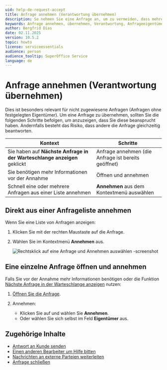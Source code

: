 ```yaml
---
uid: help-de-request-accept
title: Anfrage annehmen (Verantwortung übernehmen)
description: So nehmen Sie eine Anfrage an, um zu vermeiden, dass mehrere Personen gleichzeitig auf dieselbe Anfrage antworten.
keywords: Anfrage annehmen, übernehmen, Verantwortung, Anfrageeigentümer, nächste in Warteschlange, Anfrage, beantworten, annehmen, übernehment
author: Bergfrid Dias
date: 02.11.2025
version: 10.5.2
topic: howto
license: serviceessentials
audience: person
audience_tooltip: SuperOffice Service
language: de
---
```


# Anfrage annehmen (Verantwortung übernehmen)

Dies ist besonders relevant für nicht zugewiesene Anfragen (Anfragen ohne festgelegten Eigentümer). Um eine Anfrage zu übernehmen, sollten Sie die folgenden Schritte befolgen, um anzuzeigen, dass Sie diese beansprucht haben. Andernfalls besteht das Risiko, dass andere die Anfrage gleichzeitig beantworten.

| Kontext | Schritte |
|---|---|
| Sie haben auf **Nächste Anfrage in der Warteschlange anzeigen** geklickt | Anfrage annehmen (die Anfrage ist bereits geöffnet) |
| Sie benötigen mehr Informationen vor der Annahme | Öffnen und annehmen |
| Schnell eine oder mehrere Anfragen aus einer Liste annehmen | **Annehmen** aus dem Kontextmenü auswählen |

## Direkt aus einer Anfrageliste annehmen

Wenn Sie eine Liste von Anfragen anzeigen:

1. Klicken Sie mit der rechten Maustaste auf die Anfrage.
1. Wählen Sie im Kontextmenü **Annehmen** aus.

   ![Rechtsklick auf eine Anfrage und Annehmen auswählen -screenshot][img2]

## Eine einzelne Anfrage öffnen und annehmen

Falls Sie vor der Annahme mehr Informationen benötigen oder die Funktion [Nächste Anfrage in der Warteschlange anzeigen][6] nutzen:

1. [Öffnen Sie die Anfrage][1].
1. Annehmen:

   * Klicken Sie auf <i class="ph ph-dots-three-circle-vertical" aria-label="Aufgabenmenü"></i> und wählen Sie **Annehmen**.
   * Oder wählen Sie sich selbst im Feld **Eigentümer** aus.

## Zugehörige Inhalte

* [Antwort an Kunde senden][2]
* [Einen anderen Bearbeiter um Hilfe bitten][3]
* [Nachrichten an externe Parteien weiterleiten][4]
* [Anfrage schließen][5]

<!-- Referenzierte Links -->
[1]: index.md#open
[2]: reply.md
[3]: transfer.md
[4]: forward.md
[5]: close.md
[6]: admin/next-in-queue.md

<!-- Referenzierte Bilder -->
[img2]: ../../../media/loc/de/request/requests-accept.png

